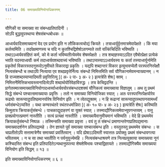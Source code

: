 ```yaml
---
title: 06 समाख्याविनियोगाधिकरणम्

---
```


यौगिकी या समाख्या सा संबन्धप्रतिपादिनी ।  
सोऽपि बुद्धावुपस्थाप्य शेषसंबन्धबोधकः ॥  


आध्वर्यवादिसमाख्यानां वेद एव प्रयोग इति न लौकिकत्वचोद्यं क्रियते । तत्राध्वर्युर्वृत्तमात्रमेवापेक्षते । किं मया कर्तव्यमिति । तदपेक्षमाणस्य च यदि न कुतश्चिद्विशेषोऽवगम्यते ततो यत्किंचिदिति भविष्यति । तथाऽऽध्वर्यवसंज्ञितं कर्म, को मे कर्ता भविष्यतीत्येवमेव शेषमपेक्षते । तत्र शब्दज्ञस्याऽऽदित एवैषोत्प्रेक्षा प्रत्येकं भवति यदस्याध्वर्योः कर्म तदाध्वर्यवशब्दवाच्यं भविष्यति । तथाऽप्यस्याऽऽध्वर्यवस्य यः कर्ता तस्याध्वर्युर्नामेति प्रकृतेर्वा विकारस्तदनुरूपोऽनुमीयते विकाराद्वा प्रकृतिः । यद्यपि शब्दान्तरं विकार इत्युभावप्येतौ परस्परनिरपेक्षौ नित्यसंबन्धौ च तथाऽपि नित्याया एव शब्दप्रवृत्तेर्नित्यः संबन्धो निमित्तमिति सर्व यौगिकानामेवमन्वाख्यानम् । न हि राज्यशब्दस्याप्यादिमती प्रवृत्तिरित्यु \[( अ॰ २ पा॰ ३ अ॰ २ ) इत्यत्रेति शेषः\] क्तम् । निमित्तनैमित्तिकभावस्त्वनादित्वेऽपि शब्दार्थयोरिवेहाविरुद्धः । तत्र केचिद्वदन्ति । प्रागेतस्मात्समाख्याविनियोगादध्वर्य्वाध्वर्यवयोरसंबन्धादशक्यं यौगिकत्वं समाख्याया विज्ञातुम् । अथ तु प्रथमं सिद्धे संबन्धे पश्चात्समाख्यायाः प्रवृत्तिः । ततो न समाख्या विनियोजिका स्यात् । अतः परस्परनिरपेक्षयोरेव रूढ्योः सारूप्यादुपतिष्ठमानयोरेष विनियोग इति । न त्वेतद्युक्तम् । न हि रूढानां सारूप्यादुपस्थापनसामर्थ्यं धर्मसंबन्धेऽप्यस्ति । यथा कण्वरथंतरे रथंतरधर्मान्निरा \[( अ॰ १० पा॰ ४ अ॰ २३ ) इत्यत्रेति शेषः\] करिष्यति किमुतात्र क्रियाकर्तृसंबन्धे । पाचकाद्युदाहरणं वा युक्तं स्यात् । तस्माद्यौगिकत्वमेवाभ्युपगन्तव्यम् । यत्तु प्राक्प्रयोगात्प्रमाणं नास्तीति । सत्यं प्रत्यक्षं नास्तीति । समाख्ययैवानुमीयमानं भविष्यति । वेदे हि प्रथममेव क्रियाकर्तृसंबन्धो निष्पन्नः । तस्मिन्सति समाख्या प्रवृत्ता । वयं तु तं संबन्धं प्रमाणान्तरेणाप्रतिपद्यमानाः समाख्यादर्शनेन प्रतिपद्यामहे । तेन ज्ञायते पूर्वं समाख्या पश्चात्संबन्ध इति । वस्तुतस्तु प्रथममेव संबन्धः । स चाप्रतीतोऽपि सत्तामात्रेणैव समाख्यां प्रवर्तितवान् । यदि ह्येषाऽऽदिमती स्यात्ततः प्रयोक्तुः प्रथमं संबन्धावगत्या भवितव्यम् । न च सा तथा भवतीति न पर्यनुयुज्येमहि । नित्यसंबन्धाश्रयणे तत्र नित्यप्रयुक्तया समाख्यया नूनं कश्चिदस्ति संबन्ध इति प्रतिपादितेऽन्यथानुपपत्त्या शेषशेषिभावः पश्चाद्विज्ञायते । तस्माद्यौगिक्यैव समाख्यया विनियोग इति सिद्धम् ॥ १३ ॥

इति समाख्याविनियोगाधिकरणम् ॥ ६ ॥
